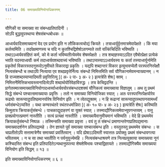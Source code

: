 ```yaml
---
title: 06 समाख्याविनियोगाधिकरणम्

---
```


यौगिकी या समाख्या सा संबन्धप्रतिपादिनी ।  
सोऽपि बुद्धावुपस्थाप्य शेषसंबन्धबोधकः ॥  


आध्वर्यवादिसमाख्यानां वेद एव प्रयोग इति न लौकिकत्वचोद्यं क्रियते । तत्राध्वर्युर्वृत्तमात्रमेवापेक्षते । किं मया कर्तव्यमिति । तदपेक्षमाणस्य च यदि न कुतश्चिद्विशेषोऽवगम्यते ततो यत्किंचिदिति भविष्यति । तथाऽऽध्वर्यवसंज्ञितं कर्म, को मे कर्ता भविष्यतीत्येवमेव शेषमपेक्षते । तत्र शब्दज्ञस्याऽऽदित एवैषोत्प्रेक्षा प्रत्येकं भवति यदस्याध्वर्योः कर्म तदाध्वर्यवशब्दवाच्यं भविष्यति । तथाऽप्यस्याऽऽध्वर्यवस्य यः कर्ता तस्याध्वर्युर्नामेति प्रकृतेर्वा विकारस्तदनुरूपोऽनुमीयते विकाराद्वा प्रकृतिः । यद्यपि शब्दान्तरं विकार इत्युभावप्येतौ परस्परनिरपेक्षौ नित्यसंबन्धौ च तथाऽपि नित्याया एव शब्दप्रवृत्तेर्नित्यः संबन्धो निमित्तमिति सर्व यौगिकानामेवमन्वाख्यानम् । न हि राज्यशब्दस्याप्यादिमती प्रवृत्तिरित्यु \[( अ॰ २ पा॰ ३ अ॰ २ ) इत्यत्रेति शेषः\] क्तम् । निमित्तनैमित्तिकभावस्त्वनादित्वेऽपि शब्दार्थयोरिवेहाविरुद्धः । तत्र केचिद्वदन्ति । प्रागेतस्मात्समाख्याविनियोगादध्वर्य्वाध्वर्यवयोरसंबन्धादशक्यं यौगिकत्वं समाख्याया विज्ञातुम् । अथ तु प्रथमं सिद्धे संबन्धे पश्चात्समाख्यायाः प्रवृत्तिः । ततो न समाख्या विनियोजिका स्यात् । अतः परस्परनिरपेक्षयोरेव रूढ्योः सारूप्यादुपतिष्ठमानयोरेष विनियोग इति । न त्वेतद्युक्तम् । न हि रूढानां सारूप्यादुपस्थापनसामर्थ्यं धर्मसंबन्धेऽप्यस्ति । यथा कण्वरथंतरे रथंतरधर्मान्निरा \[( अ॰ १० पा॰ ४ अ॰ २३ ) इत्यत्रेति शेषः\] करिष्यति किमुतात्र क्रियाकर्तृसंबन्धे । पाचकाद्युदाहरणं वा युक्तं स्यात् । तस्माद्यौगिकत्वमेवाभ्युपगन्तव्यम् । यत्तु प्राक्प्रयोगात्प्रमाणं नास्तीति । सत्यं प्रत्यक्षं नास्तीति । समाख्ययैवानुमीयमानं भविष्यति । वेदे हि प्रथममेव क्रियाकर्तृसंबन्धो निष्पन्नः । तस्मिन्सति समाख्या प्रवृत्ता । वयं तु तं संबन्धं प्रमाणान्तरेणाप्रतिपद्यमानाः समाख्यादर्शनेन प्रतिपद्यामहे । तेन ज्ञायते पूर्वं समाख्या पश्चात्संबन्ध इति । वस्तुतस्तु प्रथममेव संबन्धः । स चाप्रतीतोऽपि सत्तामात्रेणैव समाख्यां प्रवर्तितवान् । यदि ह्येषाऽऽदिमती स्यात्ततः प्रयोक्तुः प्रथमं संबन्धावगत्या भवितव्यम् । न च सा तथा भवतीति न पर्यनुयुज्येमहि । नित्यसंबन्धाश्रयणे तत्र नित्यप्रयुक्तया समाख्यया नूनं कश्चिदस्ति संबन्ध इति प्रतिपादितेऽन्यथानुपपत्त्या शेषशेषिभावः पश्चाद्विज्ञायते । तस्माद्यौगिक्यैव समाख्यया विनियोग इति सिद्धम् ॥ १३ ॥

इति समाख्याविनियोगाधिकरणम् ॥ ६ ॥
